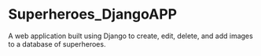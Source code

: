 # Superheroes_DjangoAPP
A web application built using Django to create, edit, delete, and add images to a database of superheroes.
